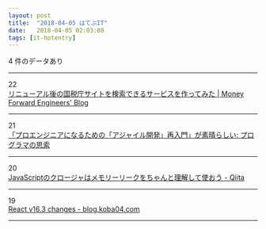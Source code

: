 ```yaml
---
layout: post
title:  "2018-04-05 はてぶIT"
date:   2018-04-05 02:03:08
tags: [it-hotentry]
---
```

4 件のデータあり

<hr><div class="row">
<div class="col-1"><span class="badge badge-pill badge-success h2">22</span></div>
<div class="col-11"><a href='https://moneyforward.com/engineers_blog/2018/04/04/tax_newurl/' target='_blank'>リニューアル後の国税庁サイトを検索できるサービスを作ってみた | Money Forward Engineers' Blog</a></div>
</div>
<hr>
<div class="row">
<div class="col-1"><span class="badge badge-pill badge-success h2">21</span></div>
<div class="col-11"><a href='http://forza.cocolog-nifty.com/blog/2018/04/post-4a98.html' target='_blank'>「プロエンジニアになるための「アジャイル開発」再入門」が素晴らしい: プログラマの思索</a></div>
</div>
<hr>
<div class="row">
<div class="col-1"><span class="badge badge-pill badge-success h2">20</span></div>
<div class="col-11"><a href='https://qiita.com/102Design/items/be66ae7ba7d160d7e419' target='_blank'>JavaScriptのクロージャはメモリーリークをちゃんと理解して使おう - Qiita</a></div>
</div>
<hr>
<div class="row">
<div class="col-1"><span class="badge badge-pill badge-success h2">19</span></div>
<div class="col-11"><a href='http://blog.koba04.com/post/2018/04/04/react-v163-changes/' target='_blank'>React v16.3 changes - blog.koba04.com</a></div>
</div>
<hr>
